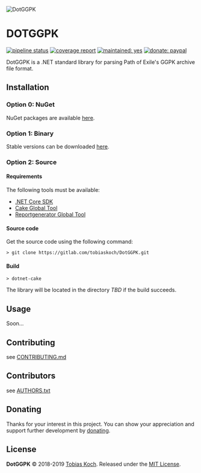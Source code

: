 ![DotGGPK](https://gitlab.com/tobiaskoch/DotGGPK/raw/master/Media/DotGGPK.png)

# DOTGGPK

[![pipeline status](https://gitlab.com/tobiaskoch/DotGGPK/badges/master/pipeline.svg)](https://gitlab.com/tobiaskoch/DotGGPK/commits/master)
[![coverage report](https://gitlab.com/tobiaskoch/DotGGPK/badges/master/coverage.svg)](https://gitlab.com/tobiaskoch/DotGGPK/commits/master)
[![maintained: yes](https://tobiaskoch.gitlab.io/badges/maintained-yes.svg)](https://gitlab.com/tobiaskoch/DotGGPK/commits/master)
[![donate: paypal](https://tobiaskoch.gitlab.io/badges/donate-paypal.svg)](https://www.tk-software.de/donate)

DotGGPK is a .NET standard library for parsing Path of Exile's GGPK archive file format.

## Installation

### Option 0: NuGet
NuGet packages are available [here](https://www.nuget.org/packages/DotGGPK/).

### Option 1: Binary
Stable versions can be downloaded [here](https://gitlab.com/tobiaskoch/DotGGPK/pipelines?scope=tags).

### Option 2: Source
#### Requirements
The following tools must be available:

* [.NET Core SDK](https://dotnet.microsoft.com/download)
* [Cake Global Tool](https://www.nuget.org/packages/Cake.Tool/)
* [Reportgenerator Global Tool](https://www.nuget.org/packages/dotnet-reportgenerator-globaltool)

#### Source code
Get the source code using the following command:

    > git clone https://gitlab.com/tobiaskoch/DotGGPK.git

#### Build
    > dotnet-cake

The library will be located in the directory *TBD* if the build succeeds.

## Usage

Soon...

## Contributing
see [CONTRIBUTING.md](https://gitlab.com/tobiaskoch/DotGGPK/blob/master/CONTRIBUTING.md)

## Contributors
see [AUTHORS.txt](https://gitlab.com/tobiaskoch/DotGGPK/blob/master/AUTHORS.txt)

## Donating
Thanks for your interest in this project. You can show your appreciation and support further development by [donating](https://www.tk-software.de/donate).

## License
**DotGGPK** © 2018-2019  [Tobias Koch](https://www.tk-software.de). Released under the [MIT License](https://gitlab.com/tobiaskoch/DotGGPK/blob/master/LICENSE.md).
